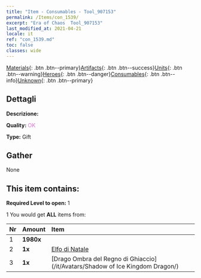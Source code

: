 ```yaml
---
title: "Item - Consumables - Tool_907153"
permalink: /Items/con_1539/
excerpt: "Era of Chaos  Tool_907153"
last_modified_at: 2021-04-21
locale: it
ref: "con_1539.md"
toc: false
classes: wide
---
```

 [Materials](/it/Items/){: .btn .btn--primary}[Artifacts](/it/Items/Artifacts/){: .btn .btn--success}[Units](/it/Items/Units/){: .btn .btn--warning}[Heroes](/it/Items/Heroes/){: .btn .btn--danger}[Consumables](/it/Items/Consumables/){: .btn .btn--info}[Unknown](/it/Items/Unknown/){: .btn .btn--primary}

## Dettagli
 **Descrizione:** 

 **Quality:** <span style="color: #DA70D6">OK</span>

 **Type:** Gift

## Gather

  None

## This item contains:

 **Required Level to open:** 1

 1 You would get **ALL** items  from:

  | Nr | Amount |     Item    |
  |:---|:-------|:------------|
  | 1 |  **1980x** | <i class="fas fa-gem"/> |  | 
  | 2 |  **1x** | [Elfo di Natale](/it/Items/con_1074/) |  | 
  | 3 |  **1x** | [Drago Ombra del Regno di Ghiaccio](/it/Avatars/Shadow of Ice Kingdom Dragon/) |  | 
